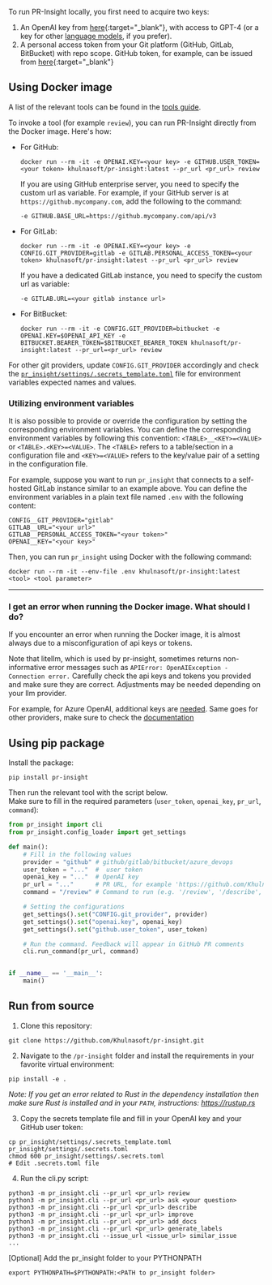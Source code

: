To run PR-Insight locally, you first need to acquire two keys:

1. An OpenAI key from [here](https://platform.openai.com/api-keys){:target="_blank"}, with access to GPT-4 (or a key for other [language models](https://pr-insight-docs.khulnasoft.com/usage-guide/changing_a_model/), if you prefer).
2. A personal access token from your Git platform (GitHub, GitLab, BitBucket) with repo scope. GitHub token, for example, can be issued from [here](https://github.com/settings/tokens){:target="_blank"}


## Using Docker image

A list of the relevant tools can be found in the [tools guide](../tools/ask.md).

To invoke a tool (for example `review`), you can run PR-Insight directly from the Docker image. Here's how:

- For GitHub:
    ```
    docker run --rm -it -e OPENAI.KEY=<your key> -e GITHUB.USER_TOKEN=<your token> khulnasoft/pr-insight:latest --pr_url <pr_url> review
    ```
    If you are using GitHub enterprise server, you need to specify the custom url as variable.
    For example, if your GitHub server is at `https://github.mycompany.com`, add the following to the command:
    ```
    -e GITHUB.BASE_URL=https://github.mycompany.com/api/v3
    ```

- For GitLab:
    ```
    docker run --rm -it -e OPENAI.KEY=<your key> -e CONFIG.GIT_PROVIDER=gitlab -e GITLAB.PERSONAL_ACCESS_TOKEN=<your token> khulnasoft/pr-insight:latest --pr_url <pr_url> review
    ```

    If you have a dedicated GitLab instance, you need to specify the custom url as variable:
    ```
    -e GITLAB.URL=<your gitlab instance url>
    ```

- For BitBucket:
    ```
    docker run --rm -it -e CONFIG.GIT_PROVIDER=bitbucket -e OPENAI.KEY=$OPENAI_API_KEY -e BITBUCKET.BEARER_TOKEN=$BITBUCKET_BEARER_TOKEN khulnasoft/pr-insight:latest --pr_url=<pr_url> review
    ```

For other git providers, update `CONFIG.GIT_PROVIDER` accordingly and check the [`pr_insight/settings/.secrets_template.toml`](https://github.com/Khulnasoft/pr-insight/blob/main/pr_insight/settings/.secrets_template.toml) file for environment variables expected names and values.

### Utilizing environment variables

It is also possible to provide or override the configuration by setting the corresponding environment variables.
You can define the corresponding environment variables by following this convention: `<TABLE>__<KEY>=<VALUE>` or `<TABLE>.<KEY>=<VALUE>`.
The `<TABLE>` refers to a table/section in a configuration file and `<KEY>=<VALUE>` refers to the key/value pair of a setting in the configuration file.

For example, suppose you want to run `pr_insight` that connects to a self-hosted GitLab instance similar to an example above.
You can define the environment variables in a plain text file named `.env` with the following content:

```
CONFIG__GIT_PROVIDER="gitlab"
GITLAB__URL="<your url>"
GITLAB__PERSONAL_ACCESS_TOKEN="<your token>"
OPENAI__KEY="<your key>"
```

Then, you can run `pr_insight` using Docker with the following command:

```shell
docker run --rm -it --env-file .env khulnasoft/pr-insight:latest <tool> <tool parameter>
```

---

### I get an error when running the Docker image. What should I do?

If you encounter an error when running the Docker image, it is almost always due to a misconfiguration of api keys or tokens.

Note that litellm, which is used by pr-insight, sometimes returns non-informative error messages such as `APIError: OpenAIException - Connection error.`
Carefully check the api keys and tokens you provided and make sure they are correct.
Adjustments may be needed depending on your llm provider.

For example, for Azure OpenAI, additional keys are [needed](https://pr-insight-docs.khulnasoft.com/usage-guide/changing_a_model/#azure).
Same goes for other providers, make sure to check the [documentation](https://pr-insight-docs.khulnasoft.com/usage-guide/changing_a_model/#changing-a-model)

## Using pip package

Install the package:

```
pip install pr-insight
```

Then run the relevant tool with the script below.
<br>
Make sure to fill in the required parameters (`user_token`, `openai_key`, `pr_url`, `command`):

```python
from pr_insight import cli
from pr_insight.config_loader import get_settings

def main():
    # Fill in the following values
    provider = "github" # github/gitlab/bitbucket/azure_devops
    user_token = "..."  #  user token
    openai_key = "..."  # OpenAI key
    pr_url = "..."      # PR URL, for example 'https://github.com/Khulnasoft/pr-insight/pull/809'
    command = "/review" # Command to run (e.g. '/review', '/describe', '/ask="What is the purpose of this PR?"', ...)

    # Setting the configurations
    get_settings().set("CONFIG.git_provider", provider)
    get_settings().set("openai.key", openai_key)
    get_settings().set("github.user_token", user_token)

    # Run the command. Feedback will appear in GitHub PR comments
    cli.run_command(pr_url, command)


if __name__ == '__main__':
    main()
```


## Run from source

1. Clone this repository:

```
git clone https://github.com/Khulnasoft/pr-insight.git
```

2. Navigate to the `/pr-insight` folder and install the requirements in your favorite virtual environment:

```
pip install -e .
```

*Note: If you get an error related to Rust in the dependency installation then make sure Rust is installed and in your `PATH`, instructions: https://rustup.rs*

3. Copy the secrets template file and fill in your OpenAI key and your GitHub user token:

```
cp pr_insight/settings/.secrets_template.toml pr_insight/settings/.secrets.toml
chmod 600 pr_insight/settings/.secrets.toml
# Edit .secrets.toml file
```

4. Run the cli.py script:

```
python3 -m pr_insight.cli --pr_url <pr_url> review
python3 -m pr_insight.cli --pr_url <pr_url> ask <your question>
python3 -m pr_insight.cli --pr_url <pr_url> describe
python3 -m pr_insight.cli --pr_url <pr_url> improve
python3 -m pr_insight.cli --pr_url <pr_url> add_docs
python3 -m pr_insight.cli --pr_url <pr_url> generate_labels
python3 -m pr_insight.cli --issue_url <issue_url> similar_issue
...
```

[Optional] Add the pr_insight folder to your PYTHONPATH
```
export PYTHONPATH=$PYTHONPATH:<PATH to pr_insight folder>
```
